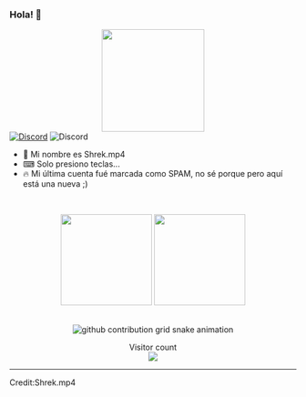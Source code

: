 ### Hola! 👋


<div align="center">
    <img src="https://i.pinimg.com/originals/3f/97/5d/3f975dfe9032ffa30f7f8d2ff97c6ed1.gif" height="180px" />
</div>
<a href='https://discord.gg/niniland-hub-1064642215252590592' target="_blank"><img alt='Discord' src='https://img.shields.io/badge/Niniland_rust-100000?style=for-the-badge&logo=Discord&logoColor=234448&labelColor=FEFFFE&color=FF1E26'/></a> <ahref='https://discord.gg/ninihosting' target="_blank"><img alt='Discord' src='https://img.shields.io/badge/Nini_hosting-100000?style=for-the-badge&logo=Discord&logoColor=234448&labelColor=FEFFFE&color=17BD1D'/></a>
<br/>

- 🌱 Mi nombre es Shrek.mp4
- ⌨ Solo presiono teclas...
- 🔥 Mi última cuenta fué marcada como SPAM, no sé porque pero aquí está una nueva ;)

<br/>

<p align="center" style="height: 180px;">
    <img style="height:10rem" src="https://github-readme-stats.vercel.app/api?username=shrekmp4&bg_color=30,e96443,904e95&title_color=fff&text_color=fff&show_icons=true&theme=radical" />
    <img style="height:10rem;" src="https://github-readme-streak-stats.herokuapp.com/?user=shrekmp4&theme=radical&show_icons=true&border=e4e2e2" />
</p>

<div align="center">
    <picture align="center">
      <source media="(prefers-color-scheme: dark)" srcset="https://raw.githubusercontent.com/shrekmp4/shrekmp4/master/assets/github-contribution-grid-snake.svg">
      <source media="(prefers-color-scheme: light)" srcset="https://raw.githubusercontent.com/shrekmp4/shrekmp4/master/assets/github-contribution-grid-snake.svg">
      <img alt="github contribution grid snake animation" src="https://raw.githubusercontent.com/shrekmp4/shrekmp4/master/assets/github-contribution-grid-snake.svg">
    </picture>
</div>


<p align="center"> 
  <div align="center">Visitor count</div>
  <div align="center">
    <img src="https://profile-counter.glitch.me/shrekmp4/count.svg"/>
  </div> 
</p>

------

Credit:Shrek.mp4

